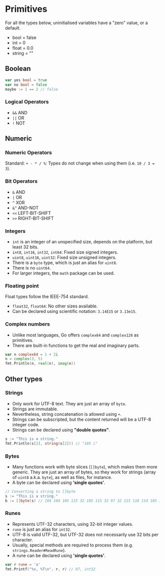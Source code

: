 # Primitives

For all the types below, uninitialised variables have a "zero" value, or a default.

- bool = false
- int = 0
- float = 0.0
- string = ""

## Boolean

```go
var yes bool = true
var no bool = false
maybe := 1 == 2 // false
```

### Logical Operators

- `&&` AND
- `||` OR
- `!` NOT

## Numeric

### Numeric Operators

Standard: `+ - * / %`: Types do not change when using them (i.e. `10 / 3 = 3`).

### Bit Operators

- `&` AND
- `|` OR
- `^` XOR
- `&^` AND-NOT
- `<<` LEFT-BIT-SHIFT
- `>>` RIGHT-BIT-SHIFT

### Integers

- `int` is an integer of an unspecified size, depends on the platform, but least 32 bits.
- `int8`, `int16`, `int32`, `int64`: Fixed size signed integers.
- `uint8`, `uint16`, `uint32`: Fixed size unsigned integers.
- There is a `byte` type, which is just an alias for `uint8`.
- There is no `uint64`.
- For larger integers, the `math` package can be used.

### Floating point

Float types follow the IEEE-754 standard.

- `float32`, `float64`: No other sizes available.
- Can be declared using scientific notation: `3.14E15` or `3.13e15`.

### Complex numbers

- Unlike most languages, Go offers `complex64` and `complex128` as primitives.
- There are built-in functions to get the real and imaginary parts.

```go
var n complex64 = 1 + 2i
n = complex(3, 5)
fmt.Println(n, real(n), imag(n))
```

## Other types

### Strings

- Only work for UTF-8 text. They are just an array of `byte`.
- Strings are immutable.
- Nevertheless, string concatenation is allowed using `+`.
- Strings can be subscripted, but the content returned will be a UTF-8 integer code.
- Strings can be declared using **"double quotes"**.

```go
s := "This is a string."
fmt.Println(s[2], string(s[2])) // "105 i"
```

### Bytes

- Many functions work with byte slices (`[]byte`), which makes them more generic. They are just an array of bytes, so they work for strings (array of `uint8` a.k.a. `byte`), as well as files, for instance.
- A byte can be declared using **'single quotes'**.

```go
// Converting a string to []byte
s := "This is a string."
b := []byte(s) // [84 104 105 115 32 105 115 32 97 32 115 116 114 105 110 103 46]
```

### Runes

- Represents UTF-32 characters, using 32-bit integer values.
- `rune` is just an alias for `int32`.
- UTF-8 is valid UTF-32, but UTF-32 does not necessarily use 32 bits per character.
- Usually, special methods are required to process them (e.g. `strings.Reader#ReadRune`).
- A rune can be declared using **'single quotes'**.

```go
var r rune = 'a'
fmt.Printf("%v, %T\n", r, r) // 97, int32
```
